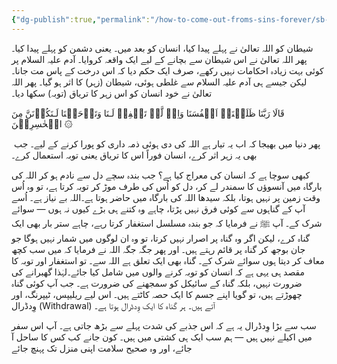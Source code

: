 ```yaml
---
{"dg-publish":true,"permalink":"/how-to-come-out-froms-sins-forever/sb-se-bra-zhr-awr-aus-ka-tryaq/","dgPassFrontmatter":true,"noteIcon":"","created":"2025-05-09T22:26:33.878+05:00","updated":"2025-05-07T23:55:33.915+05:00"}
---
```



شیطان کو اللہ تعالیٰ نے پہلے پیدا کیا، انسان کو بعد میں۔ یعنی دشمن کو پہلے پیدا کیا۔ پھر اللہ تعالیٰ نے اس شیطان سے بچانے کے لیے ایک واقعہ کروایا۔ آدم علیہ السلام پر کوئی بہت زیادہ احکامات نہیں رکھے، صرف ایک حکم دیا کہ اس درخت کے پاس مت جانا۔ لیکن جیسے ہی آدم علیہ السلام سے غلطی ہوئی، شیطان (زہر) کا اثر ہو گیا۔ پھر اللہ تعالیٰ نے خود انسان کو اس زہر کا تریاق (توبہ) سکھا دیا۔ 

  

قَالَا رَبَّنَا ظَلَمۡنَاۤ اَنۡفُسَنَا وَاِنۡ لَّمۡ تَغۡفِرۡ لَـنَا وَتَرۡحَمۡنَا لَـنَكُوۡنَنَّ مِنَ الۡخٰسِرِيۡنَ ۞

  

 پھر دنیا میں بھیجا کہ اب یہ تیار ہے اللہ کی دی ہوئی ذمہ داری کو پورا کرنے کے لیے۔ جب بھی یہ زہر اثر کرے، انسان فوراً اس کا تریاق یعنی توبہ استعمال کرے۔

  

کبھی سوچا ہے کہ انسان کی معراج کیا ہے؟ جب بندہ سچے دل سے نادم ہو کر اللہ کی بارگاہ میں آنسوؤں کا سمندر لے کر، دل کو اُس کی طرف موڑ کر توبہ کرتا ہے، تو وہ اُس وقت زمین پر نہیں ہوتا، بلکہ سیدھا اللہ کی بارگاہ میں حاضر ہوتا ہے۔اللہ بے نیاز ہے۔ اُسے آپ کے گناہوں سے کوئی فرق نہیں پڑتا، چاہے وہ کتنے ہی بڑے کیوں نہ ہوں — سوائے شرک کے۔ آپ ﷺ نے فرمایا کہ جو بندہ مسلسل استغفار کرتا رہے، چاہے ستر بار بھی ایک گناہ کرے، لیکن اگر وہ گناہ پر اصرار نہیں کرتا، تو وہ ان لوگوں میں شمار نہیں ہوگا جو جان بوجھ کر گناہ پر قائم رہتے ہیں۔ اور پھر جگہ جگہ اللہ نے فرمایا کہ میں سب کچھ معاف کر دیتا ہوں سوائے شرک کے۔ گناہ بھی ایک تعلق ہے اللہ سے۔ تو استغفار اور توبہ کا مقصد ہی یہی ہے کہ انسان کو توبہ کرنے والوں میں شامل کیا جائے۔لہٰذا گھبرانے کی ضرورت نہیں، بلکہ گناہ کے سائیکل کو سمجھنے کی ضرورت ہے۔ جب آپ کوئی گناہ چھوڑتے ہیں، تو گویا اپنے جسم کا ایک حصہ کاٹتے ہیں۔ اس لیے ریلیپس، ٹیپرنگ، اور وِدڈرال (Withdrawal) آتے ہیں۔ ہر گناہ کا ایک وِدڈرال ہوتا ہے۔

سب سے بڑا وِدڈرال یہ ہے کہ اس جذبے کی شدت پہلے سے بڑھ جاتی ہے۔ آپ اس سفر میں اکیلے نہیں ہیں — ہم سب ایک ہی کشتی میں ہیں۔ کون جانے کب کس کا ساحل آ جائے، اور وہ صحیح سلامت اپنی منزل تک پہنچ جائے
